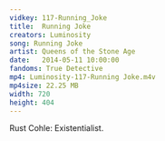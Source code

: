 ```yaml
---
vidkey: 117-Running_Joke
title:  Running Joke
creators: Luminosity
song: Running Joke
artist: Queens of the Stone Age
date:   2014-05-11 10:00:00
fandoms: True Detective
mp4: Luminosity-117-Running Joke.m4v
mp4size: 22.25 MB
width: 720
height: 404
---
```


Rust Cohle: Existentialist.
  
